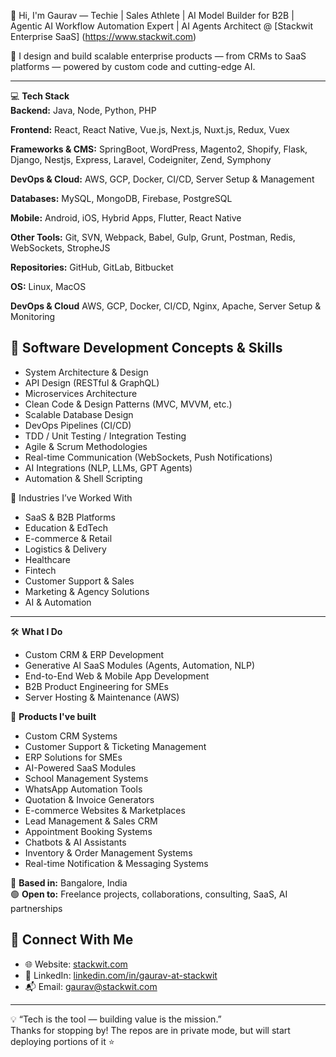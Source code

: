 👋 Hi, I'm Gaurav — Techie | Sales Athlete | AI Model Builder for B2B | Agentic AI Workflow Automation Expert | AI Agents Architect @ [Stackwit Enterprise SaaS] (https://www.stackwit.com)

🚀 I design and build scalable enterprise products — from CRMs to SaaS platforms — powered by custom code and cutting-edge AI.

---

💻 **Tech Stack**  
**Backend:** Java, Node, Python, PHP

**Frontend:** React, React Native, Vue.js, Next.js, Nuxt.js, Redux, Vuex  

**Frameworks & CMS:** SpringBoot, WordPress, Magento2, Shopify, Flask, Django, Nestjs, Express, Laravel, Codeigniter, Zend, Symphony

**DevOps & Cloud:** AWS, GCP, Docker, CI/CD, Server Setup & Management  

**Databases:** MySQL, MongoDB, Firebase, PostgreSQL

**Mobile:** Android, iOS, Hybrid Apps, Flutter, React Native 

**Other Tools:** Git, SVN, Webpack, Babel, Gulp, Grunt, Postman, Redis, WebSockets, StropheJS

**Repositories:** GitHub, GitLab, Bitbucket

**OS:** Linux, MacOS

**DevOps & Cloud** AWS, GCP, Docker, CI/CD, Nginx, Apache, Server Setup & Monitoring


## 🧠 Software Development Concepts & Skills

- System Architecture & Design
- API Design (RESTful & GraphQL)
- Microservices Architecture
- Clean Code & Design Patterns (MVC, MVVM, etc.)
- Scalable Database Design
- DevOps Pipelines (CI/CD)
- TDD / Unit Testing / Integration Testing
- Agile & Scrum Methodologies
- Real-time Communication (WebSockets, Push Notifications)
- AI Integrations (NLP, LLMs, GPT Agents)
- Automation & Shell Scripting


🏢 Industries I’ve Worked With
- SaaS & B2B Platforms
- Education & EdTech
- E-commerce & Retail
- Logistics & Delivery
- Healthcare
- Fintech
- Customer Support & Sales
- Marketing & Agency Solutions
- AI & Automation

---

🛠 **What I Do**  
- Custom CRM & ERP Development  
- Generative AI SaaS Modules (Agents, Automation, NLP)  
- End-to-End Web & Mobile App Development  
- B2B Product Engineering for SMEs  
- Server Hosting & Maintenance (AWS)

🧩 **Products I've built**  
- Custom CRM Systems
- Customer Support & Ticketing Management
- ERP Solutions for SMEs
- AI-Powered SaaS Modules
- School Management Systems
- WhatsApp Automation Tools
- Quotation & Invoice Generators
- E-commerce Websites & Marketplaces
- Lead Management & Sales CRM
- Appointment Booking Systems
- Chatbots & AI Assistants
- Inventory & Order Management Systems
- Real-time Notification & Messaging Systems

📍 **Based in:** Bangalore, India  
🟢 **Open to:** Freelance projects, collaborations, consulting, SaaS, AI partnerships  

## 🔗 Connect With Me
- 🌐 Website: [stackwit.com](https://www.stackwit.com)
- 💼 LinkedIn: [linkedin.com/in/gaurav-at-stackwit](https://linkedin.com/in/gaurav-at-stackwit)
- 📬 Email: [gaurav@stackwit.com](mailto:gaurav@stackwit.com)

---

💡 “Tech is the tool — building value is the mission.”  
Thanks for stopping by! The repos are in private mode, but will start deploying portions of it ⭐
